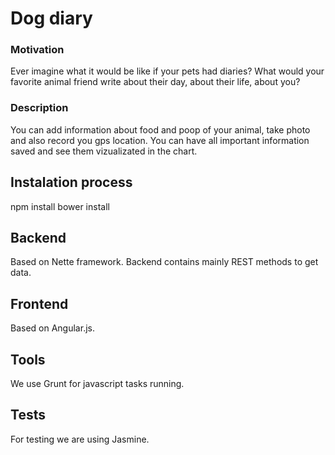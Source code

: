 # Dog diary

### Motivation
Ever imagine what it would be like if your pets had diaries? What would your favorite animal friend write about their day, about their life, about you?
### Description
You can add information about food and poop of your animal, take photo and also record you gps location.
You can have all important information saved and see them vizualizated in the chart.

## Instalation process
 
npm install
bower install

## Backend
Based on Nette framework. Backend contains mainly REST methods to get data.

## Frontend 
Based on Angular.js.

## Tools
We use Grunt for javascript tasks running.

## Tests
For testing we are using Jasmine.
